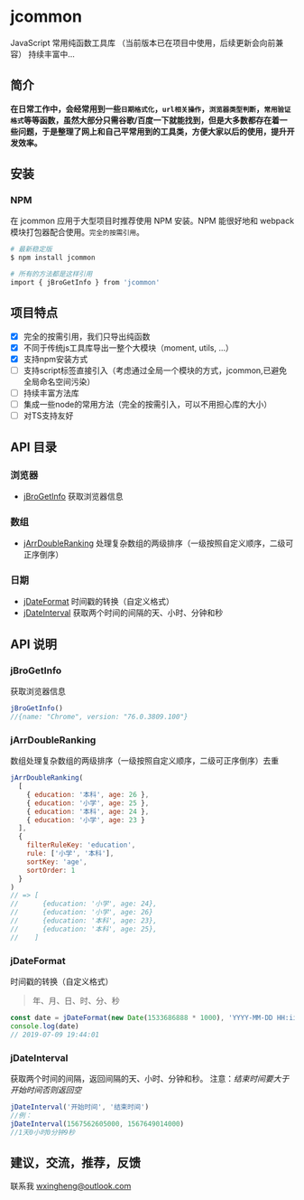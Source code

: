 # jcommon

JavaScript 常用纯函数工具库 （当前版本已在项目中使用，后续更新会向前兼容） 持续丰富中...

## 简介

**在日常工作中，会经常用到一些`日期格式化`，`url相关操作`，`浏览器类型判断`，`常用验证格式`等等函数，虽然大部分只需谷歌/百度一下就能找到，但是大多数都存在着一些问题，于是整理了网上和自己平常用到的工具类，方便大家以后的使用，提升开发效率。**

## 安装

### NPM

在 jcommon 应用于大型项目时推荐使用 NPM 安装。NPM 能很好地和 webpack 模块打包器配合使用。`完全的按需引用`。

```bash
# 最新稳定版
$ npm install jcommon

# 所有的方法都是这样引用
import { jBroGetInfo } from 'jcommon'
```

## 项目特点

- [x] 完全的按需引用，我们只导出纯函数
- [x] 不同于传统js工具库导出一整个大模块（moment, utils, ...）
- [x] 支持npm安装方式
- [ ] 支持script标签直接引入（考虑通过全局一个模块的方式，jcommon,已避免全局命名空间污染）
- [ ] 持续丰富方法库
- [ ] 集成一些node的常用方法（完全的按需引入，可以不用担心库的大小）
- [ ] 对TS支持友好

## API 目录

### 浏览器

- [jBroGetInfo](#jBroGetInfo) 获取浏览器信息

### 数组

- [jArrDoubleRanking](#jArrDoubleRanking) 处理复杂数组的两级排序（一级按照自定义顺序，二级可正序倒序）

### 日期

- [jDateFormat](#jDateFormat) 时间戳的转换（自定义格式）
- [jDateInterval](#jDateInterval) 获取两个时间的间隔的天、小时、分钟和秒

## API 说明

### jBroGetInfo

获取浏览器信息

```javascript
jBroGetInfo()
//{name: "Chrome", version: "76.0.3809.100"}
```

### jArrDoubleRanking

数组处理复杂数组的两级排序（一级按照自定义顺序，二级可正序倒序）去重

```javascript
jArrDoubleRanking(
  [
    { education: '本科', age: 26 },
    { education: '小学', age: 25 },
    { education: '本科', age: 24 },
    { education: '小学', age: 23 }
  ],
  {
    filterRuleKey: 'education',
    rule: ['小学', '本科'],
    sortKey: 'age',
    sortOrder: 1
  }
)
// => [
//      {education: '小学', age: 24},
//      {education: '小学', age: 26}
//      {education: '本科', age: 23},
//      {education: '本科', age: 25},
//    ]
```

### jDateFormat

时间戳的转换（自定义格式）

> 年、月、日、时、分、秒

```javascript
const date = jDateFormat(new Date(1533686888 * 1000), 'YYYY-MM-DD HH:ii:ss')
console.log(date)
// 2019-07-09 19:44:01
```

### jDateInterval

获取两个时间的间隔，返回间隔的天、小时、分钟和秒。 注意：_结束时间要大于开始时间否则返回空_

```javascript
jDateInterval('开始时间', '结束时间')
//例：
jDateInterval(1567562605000, 1567649014000)
//1天0小时0分钟9秒
```


## 建议，交流，推荐，反馈

联系我 wxingheng@outlook.com